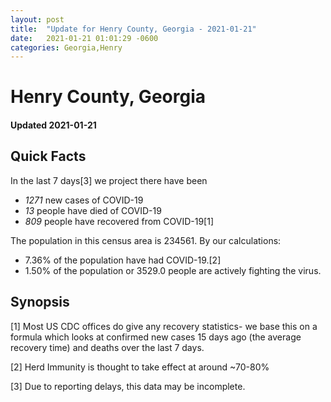 ```yaml
---
layout: post
title:  "Update for Henry County, Georgia - 2021-01-21"
date:   2021-01-21 01:01:29 -0600
categories: Georgia,Henry
---
```


# Henry County, Georgia
#### Updated 2021-01-21

## Quick Facts

In the last 7 days[3] we project there have been
- *1271* new cases of COVID-19
- *13* people have died of COVID-19
- *809* people have recovered from COVID-19[1]

The population in this census area is 234561. By our calculations:
- 7.36% of the population have had COVID-19.[2]
- 1.50% of the population or 3529.0 people are actively fighting the virus.

## Synopsis




[1] Most US CDC offices do give any recovery statistics- we base this on a formula which looks at confirmed new cases
15 days ago (the average recovery time) and deaths over the last 7 days.

[2] Herd Immunity is thought to take effect at around ~70-80%

[3] Due to reporting delays, this data may be incomplete.
 
    
